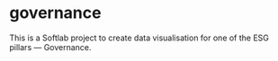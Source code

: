 # governance
This is a Softlab project to create data visualisation for one of the ESG pillars — Governance. 
